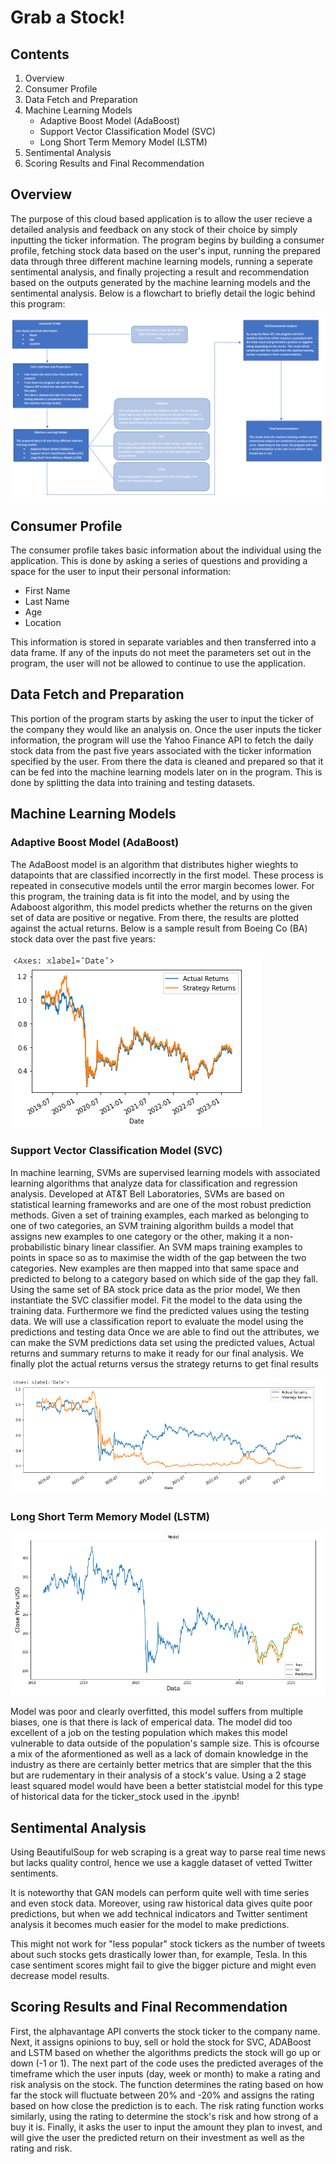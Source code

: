 # Grab a Stock!

## Contents
1. Overview
2. Consumer Profile
3. Data Fetch and Preparation
4. Machine Learning Models
    * Adaptive Boost Model (AdaBoost)
    * Support Vector Classification Model (SVC)
    * Long Short Term Memory Model (LSTM)
5. Sentimental Analysis
6. Scoring Results and Final Recommendation

## Overview
The purpose of this cloud based application is to allow the user recieve a detailed analysis and feedback on any stock of their choice by simply inputting the ticker information. The program begins by building a consumer profile, fetching stock data based on the user's input, running the prepared data through three different machine learning models, running a seperate sentimental analysis, and finally projecting a result and recommendation based on the outputs generated by the machine learning models and the sentimental analysis. Below is a flowchart to briefly detail the logic behind this program:

![Flowchart Overview](flowchart_overview.PNG)

## Consumer Profile
The consumer profile takes basic information about the individual using the application. This is done by asking a series of questions and providing a space for the user to input their personal information:

* First Name
* Last Name
* Age
* Location

This information is stored in separate variables and then transferred into a data frame. If any of the inputs do not meet the parameters set out in the program, the user will not be allowed to continue to use the application.

## Data Fetch and Preparation
This portion of the program starts by asking the user to input the ticker of the company they would like an analysis on. Once the user inputs the ticker information, the program will use the Yahoo Finance API to fetch the daily stock data from the past five years associated with the ticker information specified by the user. From there the data is cleaned and prepared so that it can be fed into the machine learning models later on in the program. This is done by splitting the data into training and testing datasets.

## Machine Learning Models

### Adaptive Boost Model (AdaBoost)
The AdaBoost model is an algorithm that distributes higher wieghts to datapoints that are classified incorrectly in the first model. These process is repeated in consecutive models until the error margin becomes lower. For this program, the training data is fit into the model, and by using the Adaboost algorithm, this model predicts whether the returns on the given set of data are positive or negative. From there, the results are plotted against the actual returns. Below is a sample result from Boeing Co (BA) stock data over the past five years:

![Actual vs. Strategy - AdaBoost Sample Result](adaboost_actualvsstrategy.PNG)

### Support Vector Classification Model (SVC)
In machine learning, SVMs are supervised learning models with associated learning algorithms that analyze data for classification and regression analysis. Developed at AT&T Bell Laboratories, SVMs are based on statistical learning frameworks and are one of the most robust prediction methods. Given a set of training examples, each marked as belonging to one of two categories, an SVM training algorithm builds a model that assigns new examples to one category or the other, making it a non-probabilistic binary linear classifier. An SVM maps training examples to points in space so as to maximise the width of the gap between the two categories. New examples are then mapped into that same space and predicted to belong to a category based on which side of the gap they fall.
Using the same set of BA stock price data as the prior model, We then instantiate the SVC classifier model. Fit the model to the data using the training data. Furthermore we find the predicted values using the testing data. We will use a classification report to evaluate the model using the predictions and testing data
Once we are able to find out the attributes, we can make the SVM predictions data set using the predicted values, Actual returns and summary returns to make it ready for our final analysis. We finally plot the actual returns versus the strategy returns to get final results

![Actual vs. Strategy - SVC Sample Result](svc_actualvsstrategy.PNG)

### Long Short Term Memory Model (LSTM)

![LSTM Model - Sample Result](lstm_model.PNG)

Model was poor and clearly overfitted, this model suffers from multiple biases, one is that there is lack of emperical data. The model did too excellent of a job on the testing population which makes this model vulnerable to data outside of the population's sample size. This is ofcourse a mix of the aformentioned as well as a lack of domain knowledge in the industry as there are certainly better metrics that are simpler that the this but are rudementary in their analysis of a stock's value. Using a 2 stage least squared model would have been a better statistcial model for this type of historical data for the ticker_stock used in the .ipynb!

## Sentimental Analysis

Using BeautifulSoup for web scraping is a great way to parse real time news but lacks quality control, hence we use a kaggle dataset of vetted Twitter sentiments.

It is noteworthy that GAN models can perform quite well with time series and even stock data. Moreover, using raw historical data gives quite poor predictions, but when we add technical indicators and Twitter sentiment analysis it becomes much easier for the model to make predictions.

This might not work for "less popular" stock tickers as the number of tweets about such stocks gets drastically lower than, for example, Tesla. In this case sentiment scores might fail to give the bigger picture and might even decrease model results.

## Scoring Results and Final Recommendation
First, the alphavantage API converts the stock ticker to the company name. Next, it assigns opinions to buy, sell or hold the stock for SVC, ADABoost and LSTM based on whether the algorithms predicts the stock will go up or down (-1 or 1). The next part of the code uses the predicted averages of the timeframe which the user inputs (day, week or month) to make a rating and risk analysis on the stock. The function determines the rating based on how far the stock will fluctuate between 20% and -20% and assigns the rating based on how close the prediction is to each. The risk rating function works similarly, using the rating to determine the stock's risk and how strong of a buy it is. Finally, it asks the user to input the amount they plan to invest, and will give the user the predicted return on their investment as well as the rating and risk.
